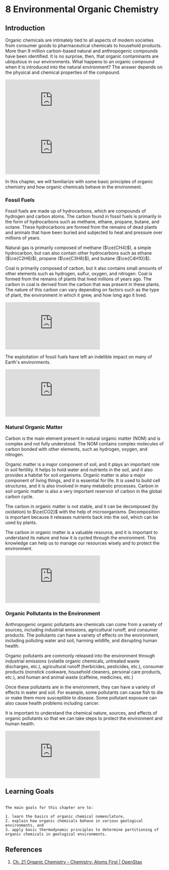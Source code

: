 # 8 Environmental Organic Chemistry

## Introduction

Organic chemicals are intimately tied to all aspects of modern societies from consumer goods to pharmaceutical chemicals to household products. More than 9 million carbon-based natural and anthropogenic compounds have been identified. It is no surprise, then, that organic contaminants are ubiquitous in our environments. What happens to an organic compound when it is introduced into the natural environment? The answer depends on the physical and chemical properties of the compound.

<div class="container">
<iframe src="https://www.youtube.com/embed/4WR0_gEEZ9I" 
frameborder="0" allowfullscreen class="video"></iframe>
</div>


<div class="container">
<iframe src="https://www.youtube.com/embed/A4cPmHGegKI" 
frameborder="0" allowfullscreen class="video"></iframe>
</div>

In this chapter, we will familiarize with some basic principles of organic chemistry and how organic chemicals behave in the environment.


### Fossil Fuels 

Fossil fuels are made up of hydrocarbons, which are compounds of hydrogen and carbon atoms. The carbon found in fossil fuels is primarily in the form of hydrocarbons such as methane, ethane, propane, butane, and octane. These hydrocarbons are formed from the remains of dead plants and animals that have been buried and subjected to heat and pressure over millions of years. 

Natural gas is primarily composed of methane ($\ce{CH4}$), a simple hydrocarbon, but can also contain other hydrocarbons such as ethane ($\ce{C2H6}$), propane ($\ce{C3H8}$), and butane ($\ce{C4H10}$). 

Coal is primarily composed of carbon, but it also contains small amounts of other elements such as hydrogen, sulfur, oxygen, and nitrogen. Coal is formed from the remains of plants that lived millions of years ago. The carbon in coal is derived from the carbon that was present in these plants. The nature of this carbon can vary depending on factors such as the type of plant, the environment in which it grew, and how long ago it lived.

<div class="container">
<iframe src="https://www.youtube.com/embed/KkaplHQp2n0" 
frameborder="0" allowfullscreen class="video"></iframe>
</div>

The exploitation of fossil fuels have left an indelible impact on many of Earth's environments.

<div class="container">
<iframe src="https://www.youtube.com/embed/ikneKQAeUp0" 
frameborder="0" allowfullscreen class="video"></iframe>
</div>


### Natural Organic Matter

Carbon is the main element present in natural organic matter (NOM) and is complex and not fully understood. The NOM contains complex molecules of  carbon bonded with other elements, such as hydrogen, oxygen, and nitrogen. 

Organic matter is a major component of soil, and it plays an important role in soil fertility. It helps to hold water and nutrients in the soil, and it also provides a habitat for soil organisms. Organic matter is also a major component of living things, and it is essential for life. It is used to build cell structures, and it is also involved in many metabolic processes. Carbon in soil organic matter is also a very important reservoir of carbon in the global carbon cycle.

The carbon in organic matter is not stable, and it can be decomposed (by oxidation) to $\ce{CO2}$ with the help of microorganisms. Decomposition is important because it releases nutrients back into the soil, which can be used by plants.

The carbon in organic matter is a valuable resource, and it is important to understand its nature and how it is cycled through the environment. This knowledge can help us to manage our resources wisely and to protect the environment.

<div class="container">
<iframe src="https://www.youtube.com/embed/ECHYChDUfhQ" 
frameborder="0" allowfullscreen class="video"></iframe>
</div>


### Organic Pollutants in the Environment

Anthropogenic organic pollutants are chemicals can come from a variety of sources, including industrial emissions, agricultural runoff, and consumer products. The pollutants can have a variety of effects on the environment, including polluting water and soil, harming wildlife, and disrupting human health.

Organic pollutants are commonly released into the environment through industrial emissions (volatile organic chemicals, untreated waste discharges, etc.), agricultural runoff (herbicides, pesticides, etc.), consumer products (nonstick cookware, household cleaners, personal care products, etc.), and human and animal waste (caffeine, medicines, etc.)

Once these pollutants are in the environment, they can have a variety of effects in water and soil. For example, some pollutants can cause fish to die or make them more susceptible to disease. Some pollutant exposure can also cause health problems including cancer.

It is important to understand the chemical nature, sources, and effects of organic pollutants so that we can take steps to protect the environment and human health.

<div class="container">
<iframe src="https://www.youtube.com/embed/sZHuZkUUYM4" 
frameborder="0" allowfullscreen class="video"></iframe>
</div>

## Learning Goals

```{admonition} Learning Goals

The main goals for this chapter are to:

1. learn the basics of organic chemical nomenclature,
2. explain how organic chemicals behave in various geological environments, and
3. apply basic thermodynamic principles to determine partitioning of organic chemicals in geological environments.
```

## References
1. [Ch. 21 Organic Chemistry - Chemistry: Atoms First | OpenStax](https://openstax.org/books/chemistry-atoms-first/pages/21-introduction)